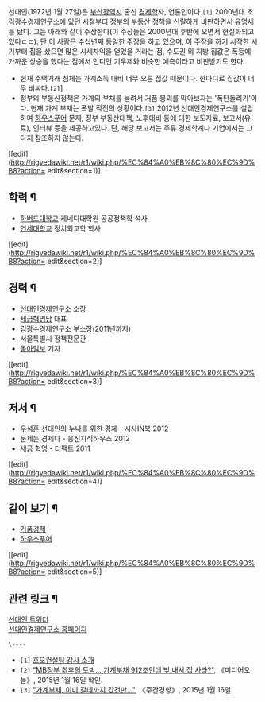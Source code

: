 선대인(1972년 1월 27일)은
[부산광역시](%EB%B6%80%EC%82%B0%EA%B4%91%EC%97%AD%EC%8B%9C.md) 출신
[경제학](%EA%B2%BD%EC%A0%9C%ED%95%99.md)자, 언론인이다.`[1]` 2000년대 초 김광수경제연구소에 있던
시절부터 정부의 [부동산](%EB%B6%80%EB%8F%99%EC%82%B0.md) 정책을 신랄하게 비판하면서 유명세를 탔다. 그는
아래와 같이 주장한다(이 주장들은 2000년대 후반에 오면서 현실화되고 있다ㄷㄷ). 단 이 사람은 수십년째 동일한 주장을 하고 있으며, 이
주장을 하기 시작한 시기부터 집을 샀으면 많은 시세차익을 얻었을 거라는 점, 수도권 외 지방 집값은 폭등에 가까운 상승을 했다는 점에서
인디언 기우제와 비슷한 예측이라고 비판받기도 한다.  

  * 현재 주택거래 침체는 가계소득 대비 너무 오른 집값 때문이다. 한마디로 집값이 너무 비싸다.`[2]`] 
  * 정부의 부동산정책은 가계의 부채를 늘려서 거품 붕괴를 막아보자는 '폭탄돌리기'이다. 현재 가계 부채는 폭발 직전의 상황이다.`[3]`
2012년 선대인경제연구소를 설립하여
[하우스푸어](%ED%95%98%EC%9A%B0%EC%8A%A4%ED%91%B8%EC%96%B4.md) 문제, 정부 부동산대책,
노후대비 등에 대한 보도자료, 보고서(유료), 인터뷰 등을 제공하고있다. 단, 해당 보고서는 주류 경제학계나 기업에서는 그다지 참조하지
않는다.

[[edit](http://rigvedawiki.net/r1/wiki.php/%EC%84%A0%EB%8C%80%EC%9D%B8?action=
edit&section=1)]

## 학력 ¶

  * [하버드대학교](%ED%95%98%EB%B2%84%EB%93%9C%EB%8C%80%ED%95%99%EA%B5%90.md) 케네디대학원 공공정책학 석사 
  * [연세대학교](%EC%97%B0%EC%84%B8%EB%8C%80%ED%95%99%EA%B5%90.md) 정치외교학 학사

[[edit](http://rigvedawiki.net/r1/wiki.php/%EC%84%A0%EB%8C%80%EC%9D%B8?action=
edit&section=2)]

## 경력 ¶

  * [선대인경제연구소](%EC%84%A0%EB%8C%80%EC%9D%B8%EA%B2%BD%EC%A0%9C%EC%97%B0%EA%B5%AC%EC%86%8C.md) 소장
  * [세금혁명당](%EC%84%B8%EA%B8%88%ED%98%81%EB%AA%85%EB%8B%B9.md) 대표
  * 김광수경제연구소 부소장(2011년까지)
  * 서울특별시 정책전문관
  * [동아일보](%EB%8F%99%EC%95%84%EC%9D%BC%EB%B3%B4.md) 기자

[[edit](http://rigvedawiki.net/r1/wiki.php/%EC%84%A0%EB%8C%80%EC%9D%B8?action=
edit&section=3)]

## 저서 ¶

  * [우석훈](%EC%9A%B0%EC%84%9D%ED%9B%88.md) 선대인의 누나를 위한 경제 - 시사IN북.2012
  * 문제는 경제다 - 웅진지식하우스.2012
  * 세금 혁명 - 더팩트.2011

[[edit](http://rigvedawiki.net/r1/wiki.php/%EC%84%A0%EB%8C%80%EC%9D%B8?action=
edit&section=4)]

## 같이 보기 ¶

  * [거품경제](%EA%B1%B0%ED%92%88%EA%B2%BD%EC%A0%9C.md)
  * [하우스푸어](%ED%95%98%EC%9A%B0%EC%8A%A4%ED%91%B8%EC%96%B4.md)

[[edit](http://rigvedawiki.net/r1/wiki.php/%EC%84%A0%EB%8C%80%EC%9D%B8?action=
edit&section=5)]

## 관련 링크 ¶

[선대인 트위터](https://twitter.com/kennedian3)  
[선대인경제연구소 홈페이지](http://www.sdinomics.com/)

`\----`

  * `[1]` [호오컨설팅 강사 소개](http://www.hooh.kr/bbs/board.php?bo_table=sub02_02&wr_id=373&sca=%B0%E6%BF%B5%2C%C7%F5%BD%C5&page=2)
  * `[2]` ["MB정부 최후의 도박… 가계부채 912조인데 빚 내서 집 사라?"](http://news.naver.com/main/read.nhn?mode=LSD&mid=sec&sid1=101&oid=006&aid=0000056768), 《미디어오늘》, 2015년 1월 16일 확인.
  * `[3]` ["가계부채, 이미 갈데까지 갔건만…"](http://news.naver.com/main/read.nhn?mode=LSD&mid=sec&sid1=110&oid=033&aid=0000023940), 《주간경향》, 2015년 1월 16일

